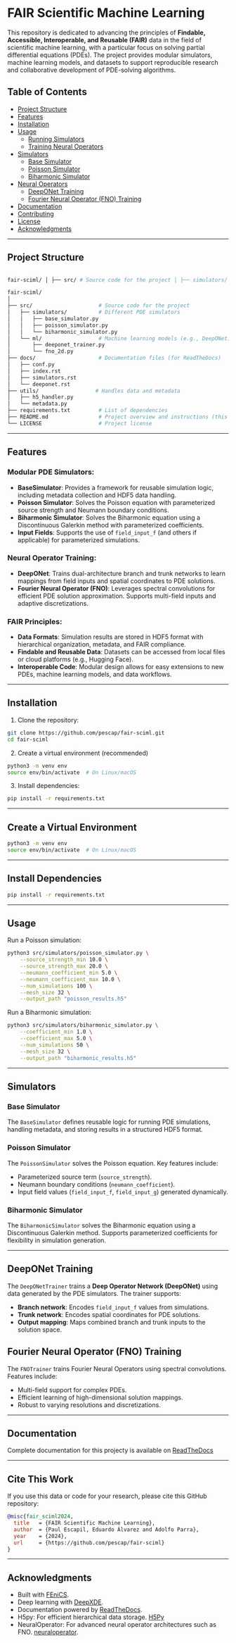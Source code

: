 # FAIR Scientific Machine Learning

This repository is dedicated to advancing the principles of **Findable, Accessible, Interoperable, and Reusable (FAIR)** data in the field of scientific machine learning, with a particular focus on solving partial differential equations (PDEs). The project provides modular simulators, machine learning models, and datasets to support reproducible research and collaborative development of PDE-solving algorithms.

## Table of Contents
- [Project Structure](#project-structure)
- [Features](#features)
- [Installation](#installation)
- [Usage](#usage)
  - [Running Simulators](#running-simulators)
  - [Training Neural Operators](#training-neural-operators)
- [Simulators](#simulators)
  - [Base Simulator](#base-simulator)
  - [Poisson Simulator](#poisson-simulator)
  - [Biharmonic Simulator](#biharmonic-simulator)
- [Neural Operators](#neural-operators)
  - [DeepONet Training](#deeponet-training)
  - [Fourier Neural Operator (FNO) Training](#fourier-neural-operator-fno-training)
- [Documentation](#documentation)
- [Contributing](#contributing)
- [License](#license)
- [Acknowledgments](#acknowledgments)

---

## Project Structure

```bash

fair-sciml/ │ ├── src/ # Source code for the project │ ├── simulators/ # PDE simulators │ │ ├── base_simulator.py │ │ ├── poisson_simulator.py │ │ └── biharmonic_simulator.py │ └── ml/ # Machine learning models │ ├── deeponet_trainer.py │ └── fno_2d.py ├── docs/ # Documentation files (for ReadTheDocs) │ ├── conf.py │ ├── index.rst │ ├── simulators.rst │ ├── deeponet.rst │ └── fno.rst ├── requirements.txt # Dependencies ├── README.md # Project overview and instructions └── LICENSE # Project license

fair-sciml/
│
├── src/                     # Source code for the project
│   ├── simulators/          # Different PDE simulators
│   │   ├── base_simulator.py
│   │   ├── poisson_simulator.py
│   │   └── biharmonic_simulator.py
│   └── ml/                  # Machine learning models (e.g., DeepONet)
│       ├── deeponet_trainer.py
│       └── fno_2d.py
├── docs/                    # Documentation files (for ReadTheDocs)
│   ├── conf.py
│   ├── index.rst
│   ├── simulators.rst
│   └── deeponet.rst
├── utils/                  # Handles data and metadata
│   ├── h5_handler.py
│   └── metadata.py
├── requirements.txt         # List of dependencies
├── README.md                # Project overview and instructions (this file)
└── LICENSE                  # Project license
```

---

## **Features**

### Modular PDE Simulators:
  - **BaseSimulator**: Provides a framework for reusable simulation logic, including metadata collection and HDF5 data handling.
  - **Poisson Simulator**: Solves the Poisson equation with parameterized source strength and Neumann boundary conditions.
  - **Biharmonic Simulator**: Solves the Biharmonic equation using a Discontinuous Galerkin method with parameterized coefficients.
  - **Input Fields**: Supports the use of `field_input_f` (and others if applicable) for parameterized simulations.

### Neural Operator Training:
- **DeepONet**: Trains dual-architecture branch and trunk networks to learn mappings from field inputs and spatial coordinates to PDE solutions.
- **Fourier Neural Operator (FNO)**: Leverages spectral convolutions for efficient PDE solution approximation. Supports multi-field inputs and adaptive discretizations.

### FAIR Principles:
  - **Data Formats**: Simulation results are stored in HDF5 format with hierarchical organization, metadata, and FAIR compliance.
  - **Findable and Reusable Data**: Datasets can be accessed from local files or cloud platforms (e.g., Hugging Face).
  - **Interoperable Code**: Modular design allows for easy extensions to new PDEs, machine learning models, and data workflows.

---

## **Installation**
1. Clone the repository:
```bash
git clone https://github.com/pescap/fair-sciml.git
cd fair-sciml
```

2. Create a virtual environment (recommended)
```bash
python3 -m venv env
source env/bin/activate  # On Linux/macOS
```

3. Install dependencies:
```bash
pip install -r requirements.txt
```

---

## **Create a Virtual Environment**

```bash
python3 -m venv env
source env/bin/activate  # On Linux/macOS
```
---

## **Install Dependencies**

```bash
pip install -r requirements.txt
```
---

## **Usage**

Run a Poisson simulation: 
```bash
python3 src/simulators/poisson_simulator.py \
    --source_strength_min 10.0 \
    --source_strength_max 20.0 \
    --neumann_coefficient_min 5.0 \
    --neumann_coefficient_max 10.0 \
    --num_simulations 100 \
    --mesh_size 32 \
    --output_path "poisson_results.h5"
```

Run a Biharmonic simulation:
```bash
python3 src/simulators/biharmonic_simulator.py \
    --coefficient_min 1.0 \
    --coefficient_max 5.0 \
    --num_simulations 50 \
    --mesh_size 32 \
    --output_path "biharmonic_results.h5"
```

---

## **Simulators**

### **Base Simulator**

The `BaseSimulator` defines reusable logic for running PDE simulations, handling metadata, and storing results in a structured HDF5 format.

### **Poisson Simulator**

The `PoissonSimulator` solves the Poisson equation. Key features include:

  - Parameterized source term (`source_strength`).
  - Neumann boundary conditions (`neumann_coefficient`).
  - Input field values (`field_input_f`, `field_input_g`) generated dynamically.

### **Biharmonic Simulator**

The `BiharmonicSimulator` solves the Biharmonic equation using a Discontinuous Galerkin method. Supports parameterized coefficients for flexibility in simulation generation.

---

## **DeepONet Training**

The `DeepONetTrainer` trains a **Deep Operator Network (DeepONet)** using data generated by the PDE simulators. The trainer supports:

  - **Branch network**: Encodes `field_input_f` values from simulations.
  - **Trunk network**: Encodes spatial coordinates for PDE solutions.
  - **Output mapping**: Maps combined branch and trunk inputs to the solution space.

## **Fourier Neural Operator (FNO) Training**

The `FNOTrainer` trains Fourier Neural Operators using spectral convolutions. Features include:

  - Multi-field support for complex PDEs.
  - Efficient learning of high-dimensional solution mappings.
  - Robust to varying resolutions and discretizations.

---

## **Documentation**

Complete documentation for this projecty is available on [ReadTheDocs](https://fair-sciml.readthedocs.io/)

---

## Cite This Work

If you use this data or code for your research, please cite this GitHub repository:

```bibtex
@misc{fair_sciml2024,
  title   = {FAIR Scientific Machine Learning},
  author  = {Paul Escapil, Eduardo Álvarez and Adolfo Parra},
  year    = {2024},
  url     = {https://github.com/pescap/fair-sciml}
}
```
---

## **Acknowledgments**

- Built with [FEniCS](https://fenicsproject.org/).
- Deep learning with [DeepXDE](https://github.com/lululxvi/deepxde).
- Documentation powered by [ReadTheDocs](https://fair-sciml.readthedocs.io/).
- H5py: For efficient hierarchical data storage. [H5Py](https://docs.h5py.org/en/stable/index.html)
- NeuralOperator: For advanced neural operator architectures such as FNO. [neuraloperator](https://neuraloperator.github.io/dev/).
